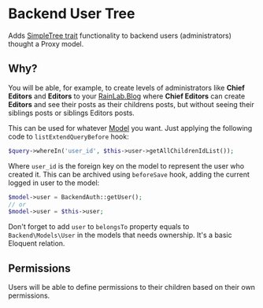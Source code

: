 # Backend User Tree
Adds [SimpleTree trait](https://octobercms.com/docs/database/traits#simple-tree) functionality to backend users (administrators) thought a Proxy model.

## Why?

You will be able, for example, to create levels of administrators like **Chief Editors** and **Editors** to your [RainLab.Blog](https://octobercms.com/plugin/rainlab-blog)
where **Chief Editors** can create **Editors** and see their posts as their childrens posts, but without seeing their siblings posts or siblings Editors posts.

This can be used for whatever [Model](http://octobercms.com/docs/database/model) you want. Just applying the following code to `listExtendQueryBefore` hook:

```php
$query->whereIn('user_id', $this->user->getAllChildrenIdList());
```

Where `user_id` is the foreign key on the model to represent the user who created it.
This can be archived using `beforeSave` hook, adding the current logged in user to the model:

```php
$model->user = BackendAuth::getUser();
// or
$model->user = $this->user;
```

Don't forget to add `user` to `belongsTo` property equals to `Backend\Models\User` in the models that needs ownership. It's a basic Eloquent relation.

## Permissions

Users will be able to define permissions to their children based on their own permissions.
